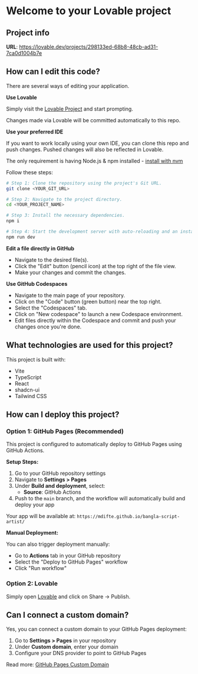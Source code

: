 # Welcome to your Lovable project

## Project info

**URL**: https://lovable.dev/projects/298133ed-68b8-48cb-ad31-7ca0d1004b7e

## How can I edit this code?

There are several ways of editing your application.

**Use Lovable**

Simply visit the [Lovable Project](https://lovable.dev/projects/298133ed-68b8-48cb-ad31-7ca0d1004b7e) and start prompting.

Changes made via Lovable will be committed automatically to this repo.

**Use your preferred IDE**

If you want to work locally using your own IDE, you can clone this repo and push changes. Pushed changes will also be reflected in Lovable.

The only requirement is having Node.js & npm installed - [install with nvm](https://github.com/nvm-sh/nvm#installing-and-updating)

Follow these steps:

```sh
# Step 1: Clone the repository using the project's Git URL.
git clone <YOUR_GIT_URL>

# Step 2: Navigate to the project directory.
cd <YOUR_PROJECT_NAME>

# Step 3: Install the necessary dependencies.
npm i

# Step 4: Start the development server with auto-reloading and an instant preview.
npm run dev
```

**Edit a file directly in GitHub**

- Navigate to the desired file(s).
- Click the "Edit" button (pencil icon) at the top right of the file view.
- Make your changes and commit the changes.

**Use GitHub Codespaces**

- Navigate to the main page of your repository.
- Click on the "Code" button (green button) near the top right.
- Select the "Codespaces" tab.
- Click on "New codespace" to launch a new Codespace environment.
- Edit files directly within the Codespace and commit and push your changes once you're done.

## What technologies are used for this project?

This project is built with:

- Vite
- TypeScript
- React
- shadcn-ui
- Tailwind CSS

## How can I deploy this project?

### Option 1: GitHub Pages (Recommended)

This project is configured to automatically deploy to GitHub Pages using GitHub Actions.

**Setup Steps:**

1. Go to your GitHub repository settings
2. Navigate to **Settings > Pages**
3. Under **Build and deployment**, select:
   - **Source**: GitHub Actions
4. Push to the `main` branch, and the workflow will automatically build and deploy your app

Your app will be available at: `https://mdifte.github.io/bangla-script-artist/`

**Manual Deployment:**

You can also trigger deployment manually:
- Go to **Actions** tab in your GitHub repository
- Select the "Deploy to GitHub Pages" workflow
- Click "Run workflow"

### Option 2: Lovable

Simply open [Lovable](https://lovable.dev/projects/298133ed-68b8-48cb-ad31-7ca0d1004b7e) and click on Share -> Publish.

## Can I connect a custom domain?

Yes, you can connect a custom domain to your GitHub Pages deployment:

1. Go to **Settings > Pages** in your repository
2. Under **Custom domain**, enter your domain
3. Configure your DNS provider to point to GitHub Pages

Read more: [GitHub Pages Custom Domain](https://docs.github.com/en/pages/configuring-a-custom-domain-for-your-github-pages-site)

